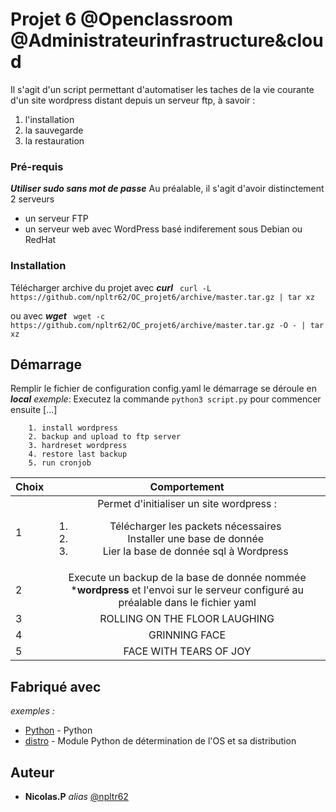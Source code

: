 # Projet 6 @Openclassroom @Administrateurinfrastructure&cloud

Il s'agit d'un script permettant d'automatiser les taches de la vie courante d'un site wordpress distant depuis un serveur ftp, à savoir :

1. l'installation
2. la sauvegarde
3. la restauration

### Pré-requis
***Utiliser sudo sans mot de passe***
Au préalable, il s'agit d'avoir distinctement 2 serveurs
- un serveur FTP
- un serveur web avec WordPress basé indiferement sous Debian ou RedHat 

### Installation
Télécharger archive du projet avec ***curl***
`` curl -L https://github.com/npltr62/OC_projet6/archive/master.tar.gz | tar xz``

ou avec ***wget***
`` wget -c https://github.com/npltr62/OC_projet6/archive/master.tar.gz -O - | tar xz``

## Démarrage
Remplir le fichier de configuration config.yaml
le démarrage se déroule en ***local***
_exemple_: Executez la commande ``python3 script.py`` pour commencer ensuite [...]

        1. install wordpress
        2. backup and upload to ftp server
        3. hardreset wordpress
        4. restore last backup
        5. run cronjob

|   Choix   |  Comportement    |
|---    |:-:    |
|   1   |    Permet d'initialiser un site wordpress :   <ol><li>Télécharger les packets nécessaires</li><li>Installer une base de donnée</li><li>Lier la base de donnée sql à Wordpress</li></ol>    |
|   2   |    Execute un backup de la base de donnée nommée ***wordpress** et l'envoi sur le serveur configuré au préalable dans le fichier yaml   |
|   3   |    ROLLING ON THE FLOOR LAUGHING    |
|   4   |    GRINNING FACE    |
|   5   |    FACE WITH TEARS OF JOY   |



## Fabriqué avec

_exemples :_
* [Python](https://www.python.org/) - Python
* [distro](https://github.com/python-distro/distro) - Module Python de détermination de l'OS et sa distribution

## Auteur
* **Nicolas.P** _alias_ [@npltr62](https://github.com/npltr62)

